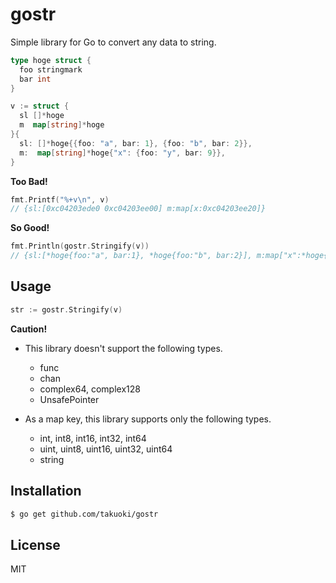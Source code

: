 # gostr

Simple library for Go to convert any data to string.

```go
type hoge struct {
  foo stringmark
  bar int
}

v := struct {
  sl []*hoge
  m  map[string]*hoge
}{
  sl: []*hoge{{foo: "a", bar: 1}, {foo: "b", bar: 2}},
  m:  map[string]*hoge{"x": {foo: "y", bar: 9}},
}
```

**Too Bad!**

```go
fmt.Printf("%+v\n", v)
// {sl:[0xc04203ede0 0xc04203ee00] m:map[x:0xc04203ee20]}
```

**So Good!**

```go
fmt.Println(gostr.Stringify(v))
// {sl:[*hoge{foo:"a", bar:1}, *hoge{foo:"b", bar:2}], m:map["x":*hoge{foo:"y", bar:9}]}
```

## Usage

```go
str := gostr.Stringify(v)
```

**Caution!**

* This library doesn't support the following types.

  * func
  * chan
  * complex64, complex128
  * UnsafePointer

* As a map key, this library supports only the following types.

  * int, int8, int16, int32, int64
  * uint, uint8, uint16, uint32, uint64
  * string

## Installation

```txt
$ go get github.com/takuoki/gostr
```

## License

MIT